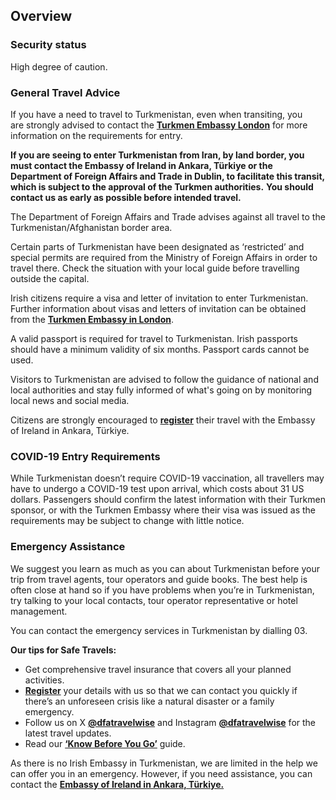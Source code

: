 ## Overview

### **Security status**

High degree of caution.

### **General Travel Advice**

If you have a need to travel to Turkmenistan, even when transiting, you are strongly advised to contact the [**Turkmen Embassy London**](https://uk.tmembassy.gov.tm/en) for more information on the requirements for entry.

**If you are seeing to enter Turkmenistan from Iran, by land border, you must contact the Embassy of Ireland in Ankara, Türkiye or the Department of Foreign Affairs and Trade in Dublin, to facilitate this transit, which is subject to the approval of the Turkmen authorities.**  **You should contact us as early as possible before intended travel.**

The Department of Foreign Affairs and Trade advises against all travel to the Turkmenistan/Afghanistan border area.

Certain parts of Turkmenistan have been designated as ‘restricted’ and special permits are required from the Ministry of Foreign Affairs in order to travel there. Check the situation with your local guide before travelling outside the capital.

Irish citizens require a visa and letter of invitation to enter Turkmenistan.  Further information about visas and letters of invitation can be obtained from the [**Turkmen Embassy in London**](https://uk.tmembassy.gov.tm/en).

A valid passport is required for travel to Turkmenistan. Irish passports should have a minimum validity of six months. Passport cards cannot be used.

Visitors to Turkmenistan are advised to follow the guidance of national and local authorities and stay fully informed of what's going on by monitoring local news and social media.

Citizens are strongly encouraged to [**register**](https://www.ireland.ie/en/dfa/overseas-travel/citizens-registration/) their travel with the Embassy of Ireland in Ankara, Türkiye.

### **COVID-19 Entry Requirements**

While Turkmenistan doesn’t require COVID-19 vaccination, all travellers may have to undergo a COVID-19 test upon arrival, which costs about 31 US dollars. Passengers should confirm the latest information with their Turkmen sponsor, or with the Turkmen Embassy where their visa was issued as the requirements may be subject to change with little notice.

### **Emergency Assistance**

We suggest you learn as much as you can about Turkmenistan before your trip from travel agents, tour operators and guide books. The best help is often close at hand so if you have problems when you’re in Turkmenistan, try talking to your local contacts, tour operator representative or hotel management.

You can contact the emergency services in Turkmenistan by dialling 03.

**Our tips for Safe Travels:**

* Get comprehensive travel insurance that covers all your planned activities.
* [**Register**](/en/dfa/overseas-travel/citizens-registration/) your details with us so that we can contact you quickly if there’s an unforeseen crisis like a natural disaster or a family emergency.
* Follow us on X [**@dfatravelwise**](https://www.twitter.com/DFATravelWise) and Instagram [**@dfatravelwise**](https://www.instagram.com/dfatravelwise/) for the latest travel updates.
* Read our [**‘Know Before You Go’**](/en/dfa/overseas-travel/know-before-you-go-/) guide.

As there is no Irish Embassy in Turkmenistan, we are limited in the help we can offer you in an emergency. However, if you need assistance, you can contact the [**Embassy of Ireland in Ankara, Türkiye.**](https://www.ireland.ie/en/turkiye/ankara/)